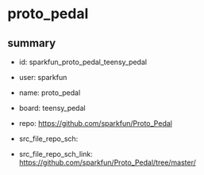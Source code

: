 # proto_pedal
 
## summary 
* id: sparkfun_proto_pedal_teensy_pedal
* user: sparkfun
* name: proto_pedal
* board: teensy_pedal
* repo: https://github.com/sparkfun/Proto_Pedal



* src_file_repo_sch: 
* src_file_repo_sch_link: https://github.com/sparkfun/Proto_Pedal/tree/master/






